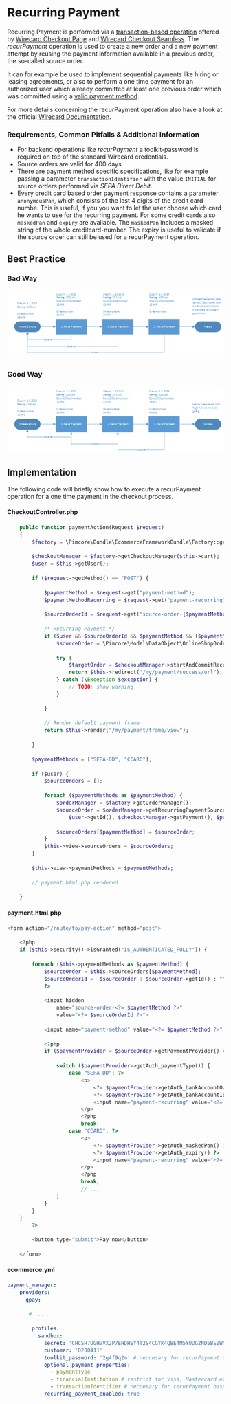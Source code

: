 # Recurring Payment
  
Recurring Payment is performed via a [transaction-based operation](https://guides.wirecard.at/back-end_operations:transaction-based:start) offered by [Wirecard Checkout Page](https://guides.wirecard.at/wcp:start) and [Wirecard Checkout Seamless](https://guides.wirecard.at/wcs:start). The *recurPayment* operation is used to create a new order and a new payment attempt by reusing the payment information available in a previous order, the so-called source order.

It can for example be used to implement sequential payments like hiring or leasing agreements, or also to perform a one time payment for an authorized user which already committed at least one previous order which was committed using a [valid payment method](https://guides.wirecard.at/back-end_operations:transaction-based:table). 

For more details concerning the recurPayment operation also have a look at the official [Wirecard Documentation](https://guides.wirecard.at/back-end_operations:transaction-based:recurpayment).

### Requirements, Common Pitfalls & Additional Information
- For backend operations like *recurPayment* a toolkit-password is required on top of the standard Wirecard credentials. 
- Source orders are valid for 400 days.
- There are payment method specific specifications, like for example passing a parameter `transactionIdentifier` with the value `INITIAL` for source orders performed via *SEPA Direct Debit*.
- Every credit card based order payment response contains a parameter `anonymousPan`, which consists of the last 4 digits of the credit card numbe. This is useful, if you you want to let the user choose which card he wants to use for the recurring payment. For some credit cards also `maskedPan` and  `expiry` are available. The `maskedPan` includes a masked string of the whole creditcard-number. The expiry is useful to validate if the source order can still be used for a recurPayment operation.

## Best Practice
### Bad Way
![Recurring Payment Bad](../../img/recurring-payment-bad.png) 
### Good Way
![Recurring Payment Good](../../img/recurring-payment-good.png) 

## Implementation

The following code will briefly show how to execute a recurPayment operation for a one time payment in the checkout process.

#### CheckoutController.php

```php
    public function paymentAction(Request $request)
    {
        $factory = \Pimcore\Bundle\EcommerceFrameworkBundle\Factory::getInstance();

        $checkoutManager = $factory->getCheckoutManager($this->cart);
        $user = $this->getUser();

        if ($request->getMethod() == "POST") {

            $paymentMethod = $request->get("payment-method");
            $paymentMethodRecurring = $request->get("payment-recurring");

            $sourceOrderId = $request->get("source-order-{$paymentMethod}");

            /* Recurring Payment */
            if ($user && $sourceOrderId && $paymentMethod && ($paymentMethodRecurring == $paymentMethod)) {
                $sourceOrder = \Pimcore\Model\DataObject\OnlineShopOrder::getById($sourceOrderId);

                try {
                    $targetOrder = $checkoutManager->startAndCommitRecurringOrderPayment($sourceOrder);
                    return $this->redirect("/my/payment/success/url");
                } catch (\Exception $exception) {
                    // TODO: show warning
                }

            }

            // Render default payment frame
            return $this->render("/my/payment/frame/view");

        }

        $paymentMethods = ["SEPA-DD", "CCARD"];

        if ($user) {
            $sourceOrders = [];

            foreach ($paymentMethods as $paymentMethod) {
                $orderManager = $factory->getOrderManager();
                $sourceOrder = $orderManager->getRecurringPaymentSourceOrder(
                    $user->getId(), $checkoutManager->getPayment(), $paymentMethod);

                $sourceOrders[$paymentMethod] = $sourceOrder;
            }
            $this->view->sourceOrders = $sourceOrders;
        }

        $this->view->paymentMethods = $paymentMethods;

        // payment.html.php rendered

    }
```

#### payment.html.php

```php
<form action="/route/to/pay-action" method="post">

    <?php
    if ($this->security()->isGranted("IS_AUTHENTICATED_FULLY")) {

        foreach ($this->paymentMethods as $paymentMethod) {
            $sourceOrder = $this->sourceOrders[$paymentMethod];
            $sourceOrderId =  $sourceOrder ? $sourceOrder->getId() : ""
            ?>
            
            <input hidden
                name="source-order-<?= $paymentMethod ?>" 
                value="<?= $sourceOrderId ?>">
                
            <input name="payment-method" value="<?= $paymentMethod ?>" type="radio">
    
            <?php
            if ($paymentProvider = $sourceOrder->getPaymentProvider()->getPaymentProviderQpay()) {

                switch ($paymentProvider->getAuth_paymentType()) {
                    case "SEPA-DD": ?>
                        <p>
                            <?= $paymentProvider->getAuth_bankAccountOwner() ?><br>
                            <?= $paymentProvider->getAuth_bankAccountIBAN() ?>
                            <input name="payment-recurring" value="<?= $paymentMethod ?>" type="checkbox">
                        </p>
                        <?php
                        break;
                    case "CCARD": ?>
                        <p>
                            <?= $paymentProvider->getAuth_maskedPan() ?><br>
                            <?= $paymentProvider->getAuth_expiry() ?>
                            <input name="payment-recurring" value="<?= $paymentMethod ?>" type="checkbox">
                        </p>
                        <?php
                        break;
                        // ...
                }
            }
        }
    }
        ?>

        <button type="submit">Pay now</button>
    
    </form>


```

#### ecommerce.yml

```yaml
payment_manager:
    providers:
      qpay:
       
       # ...

        profiles:
          sandbox:
            secret: 'CHCSH7UGHVVX2P7EHDHSY4T2S4CGYK4QBE4M5YUUG2ND5BEZWNRZW5EJYVJQ'
            customer: 'D200411'
            toolkit_password: '2g4f9q2m' # neccesary for recurPayment operation
            optional_payment_properties:
              - paymentType
              - financialInstitution # restrict for Visa, Mastercard etc.
              - transactionIdentifier # neccesary for recurPayment based on SEPA DIRECT DEBIT
            recurring_payment_enabled: true
```